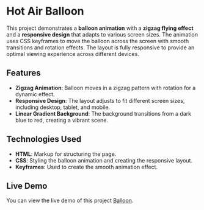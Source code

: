 # Hot Air Balloon

This project demonstrates a **balloon animation** with a **zigzag flying effect** and a **responsive design** that adapts to various screen sizes. The animation uses CSS keyframes to move the balloon across the screen with smooth transitions and rotation effects. The layout is fully responsive to provide an optimal viewing experience across different devices.

## Features

- **Zigzag Animation**: Balloon moves in a zigzag pattern with rotation for a dynamic effect.
- **Responsive Design**: The layout adjusts to fit different screen sizes, including desktop, tablet, and mobile.
- **Linear Gradient Background**: The background transitions from a dark blue to red, creating a vibrant scene.

## Technologies Used

- **HTML**: Markup for structuring the page.
- **CSS**: Styling the balloon animation and creating the responsive layout.
- **Keyframes**: Used to create the smooth animation effect.

## Live Demo

You can view the live demo of this project [Balloon](https://mohamed-h-esmail.github.io/Balloon/).
